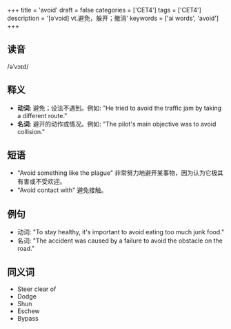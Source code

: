 +++
title = 'avoid'
draft = false
categories = ['CET4']
tags = ['CET4']
description = '[əˈvɔid] vt.避免，躲开；撤消'
keywords = ['ai words', 'avoid']
+++

## 读音
/əˈvɔɪd/

## 释义
- **动词**: 避免；设法不遇到。例如: "He tried to avoid the traffic jam by taking a different route."
- **名词**: 避开的动作或情况。例如: "The pilot's main objective was to avoid collision."

## 短语
- "Avoid something like the plague" 非常努力地避开某事物，因为认为它极其有害或不受欢迎。
- "Avoid contact with" 避免接触。

## 例句
- 动词: "To stay healthy, it's important to avoid eating too much junk food."
- 名词: "The accident was caused by a failure to avoid the obstacle on the road."

## 同义词
- Steer clear of
- Dodge
- Shun
- Eschew
- Bypass
